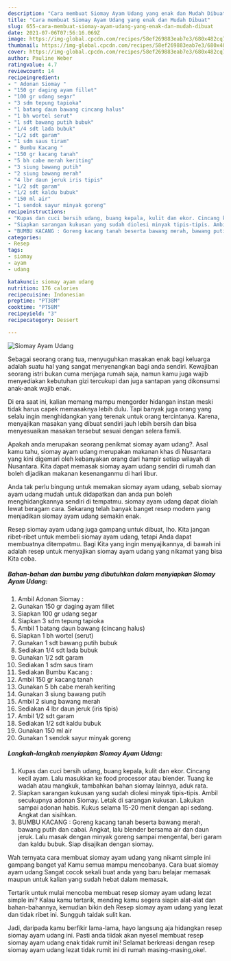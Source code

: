 ```yaml
---
description: "Cara membuat Siomay Ayam Udang yang enak dan Mudah Dibuat"
title: "Cara membuat Siomay Ayam Udang yang enak dan Mudah Dibuat"
slug: 655-cara-membuat-siomay-ayam-udang-yang-enak-dan-mudah-dibuat
date: 2021-07-06T07:56:16.069Z
image: https://img-global.cpcdn.com/recipes/58ef269883eab7e3/680x482cq70/siomay-ayam-udang-foto-resep-utama.jpg
thumbnail: https://img-global.cpcdn.com/recipes/58ef269883eab7e3/680x482cq70/siomay-ayam-udang-foto-resep-utama.jpg
cover: https://img-global.cpcdn.com/recipes/58ef269883eab7e3/680x482cq70/siomay-ayam-udang-foto-resep-utama.jpg
author: Pauline Weber
ratingvalue: 4.7
reviewcount: 14
recipeingredient:
- " Adonan Siomay "
- "150 gr daging ayam fillet"
- "100 gr udang segar"
- "3 sdm tepung tapioka"
- "1 batang daun bawang cincang halus"
- "1 bh wortel serut"
- "1 sdt bawang putih bubuk"
- "1/4 sdt lada bubuk"
- "1/2 sdt garam"
- "1 sdm saus tiram"
- " Bumbu Kacang "
- "150 gr kacang tanah"
- "5 bh cabe merah keriting"
- "3 siung bawang putih"
- "2 siung bawang merah"
- "4 lbr daun jeruk iris tipis"
- "1/2 sdt garam"
- "1/2 sdt kaldu bubuk"
- "150 ml air"
- "1 sendok sayur minyak goreng"
recipeinstructions:
- "Kupas dan cuci bersih udang, buang kepala, kulit dan ekor. Cincang kecil ayam. Lalu masukkan ke food processor atau blender. Tuang ke wadah atau mangkuk, tambahkan bahan siomay lainnya, aduk rata."
- "Siapkan sarangan kukusan yang sudah diolesi minyak tipis-tipis. Ambil secukupnya adonan Siomay. Letak di sarangan kukusan. Lakukan sampai adonan habis. Kukus selama 15-20 menit dengan api sedang. Angkat dan sisihkan."
- "BUMBU KACANG : Goreng kacang tanah beserta bawang merah, bawang putih dan cabai. Angkat, lalu blender bersama air dan daun jeruk. Lalu masak dengan minyak goreng sampai mengental, beri garam dan kaldu bubuk. Siap disajikan dengan siomay."
categories:
- Resep
tags:
- siomay
- ayam
- udang

katakunci: siomay ayam udang 
nutrition: 176 calories
recipecuisine: Indonesian
preptime: "PT38M"
cooktime: "PT58M"
recipeyield: "3"
recipecategory: Dessert

---
```



![Siomay Ayam Udang](https://img-global.cpcdn.com/recipes/58ef269883eab7e3/680x482cq70/siomay-ayam-udang-foto-resep-utama.jpg)

Sebagai seorang orang tua, menyuguhkan masakan enak bagi keluarga adalah suatu hal yang sangat menyenangkan bagi anda sendiri. Kewajiban seorang istri bukan cuma menjaga rumah saja, namun kamu juga wajib menyediakan kebutuhan gizi tercukupi dan juga santapan yang dikonsumsi anak-anak wajib enak.

Di era  saat ini, kalian memang mampu mengorder hidangan instan meski tidak harus capek memasaknya lebih dulu. Tapi banyak juga orang yang selalu ingin menghidangkan yang terenak untuk orang tercintanya. Karena, menyajikan masakan yang dibuat sendiri jauh lebih bersih dan bisa menyesuaikan masakan tersebut sesuai dengan selera famili. 



Apakah anda merupakan seorang penikmat siomay ayam udang?. Asal kamu tahu, siomay ayam udang merupakan makanan khas di Nusantara yang kini digemari oleh kebanyakan orang dari hampir setiap wilayah di Nusantara. Kita dapat memasak siomay ayam udang sendiri di rumah dan boleh dijadikan makanan kesenanganmu di hari libur.

Anda tak perlu bingung untuk memakan siomay ayam udang, sebab siomay ayam udang mudah untuk didapatkan dan anda pun boleh menghidangkannya sendiri di tempatmu. siomay ayam udang dapat diolah lewat beragam cara. Sekarang telah banyak banget resep modern yang menjadikan siomay ayam udang semakin enak.

Resep siomay ayam udang juga gampang untuk dibuat, lho. Kita jangan ribet-ribet untuk membeli siomay ayam udang, tetapi Anda dapat membuatnya ditempatmu. Bagi Kita yang ingin menyajikannya, di bawah ini adalah resep untuk menyajikan siomay ayam udang yang nikamat yang bisa Kita coba.

<!--inarticleads1-->

##### Bahan-bahan dan bumbu yang dibutuhkan dalam menyiapkan Siomay Ayam Udang:

1. Ambil  Adonan Siomay :
1. Gunakan 150 gr daging ayam fillet
1. Siapkan 100 gr udang segar
1. Siapkan 3 sdm tepung tapioka
1. Ambil 1 batang daun bawang (cincang halus)
1. Siapkan 1 bh wortel (serut)
1. Gunakan 1 sdt bawang putih bubuk
1. Sediakan 1/4 sdt lada bubuk
1. Gunakan 1/2 sdt garam
1. Sediakan 1 sdm saus tiram
1. Sediakan  Bumbu Kacang :
1. Ambil 150 gr kacang tanah
1. Gunakan 5 bh cabe merah keriting
1. Gunakan 3 siung bawang putih
1. Ambil 2 siung bawang merah
1. Sediakan 4 lbr daun jeruk (iris tipis)
1. Ambil 1/2 sdt garam
1. Sediakan 1/2 sdt kaldu bubuk
1. Gunakan 150 ml air
1. Gunakan 1 sendok sayur minyak goreng




<!--inarticleads2-->

##### Langkah-langkah menyiapkan Siomay Ayam Udang:

1. Kupas dan cuci bersih udang, buang kepala, kulit dan ekor. Cincang kecil ayam. Lalu masukkan ke food processor atau blender. Tuang ke wadah atau mangkuk, tambahkan bahan siomay lainnya, aduk rata.
1. Siapkan sarangan kukusan yang sudah diolesi minyak tipis-tipis. Ambil secukupnya adonan Siomay. Letak di sarangan kukusan. Lakukan sampai adonan habis. Kukus selama 15-20 menit dengan api sedang. Angkat dan sisihkan.
1. BUMBU KACANG : Goreng kacang tanah beserta bawang merah, bawang putih dan cabai. Angkat, lalu blender bersama air dan daun jeruk. Lalu masak dengan minyak goreng sampai mengental, beri garam dan kaldu bubuk. Siap disajikan dengan siomay.




Wah ternyata cara membuat siomay ayam udang yang nikamt simple ini gampang banget ya! Kamu semua mampu mencobanya. Cara buat siomay ayam udang Sangat cocok sekali buat anda yang baru belajar memasak maupun untuk kalian yang sudah hebat dalam memasak.

Tertarik untuk mulai mencoba membuat resep siomay ayam udang lezat simple ini? Kalau kamu tertarik, mending kamu segera siapin alat-alat dan bahan-bahannya, kemudian bikin deh Resep siomay ayam udang yang lezat dan tidak ribet ini. Sungguh taidak sulit kan. 

Jadi, daripada kamu berfikir lama-lama, hayo langsung aja hidangkan resep siomay ayam udang ini. Pasti anda tiidak akan nyesel membuat resep siomay ayam udang enak tidak rumit ini! Selamat berkreasi dengan resep siomay ayam udang lezat tidak rumit ini di rumah masing-masing,oke!.

